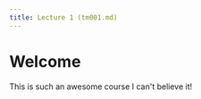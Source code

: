 ```yaml
---
title: Lecture 1 (tm001.md)
---
```


Welcome
=======

This is such an awesome course I can't believe it!